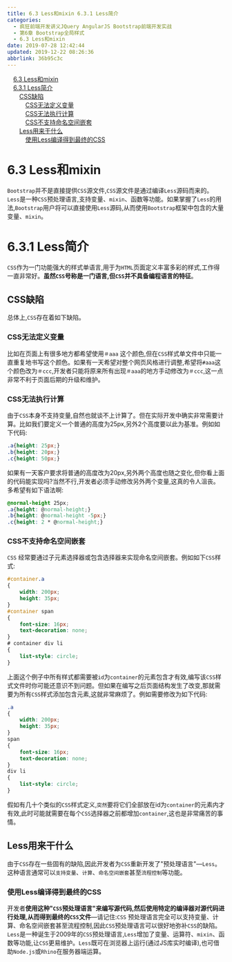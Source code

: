 ```yaml
---
title: 6.3 Less和mixin 6.3.1 Less简介
categories: 
  - 疯狂前端开发讲义JQuery AngularJS Bootstrap前端开发实战
  - 第6章 Bootstrap全局样式
  - 6.3 Less和mixin
date: 2019-07-28 12:42:44
updated: 2019-12-22 08:26:36
abbrlink: 36b95c3c
---
```

<div id='my_toc'><a href="/JavaReadingNotes/36b95c3c/#6-3-Less和mixin" class="header_1">6.3 Less和mixin</a><br><a href="/JavaReadingNotes/36b95c3c/#6-3-1-Less简介" class="header_1">6.3.1 Less简介</a><br><a href="/JavaReadingNotes/36b95c3c/#CSS缺陷" class="header_2">CSS缺陷</a><br><a href="/JavaReadingNotes/36b95c3c/#CSS无法定义变量" class="header_3">CSS无法定义变量</a><br><a href="/JavaReadingNotes/36b95c3c/#CSS无法执行计算" class="header_3">CSS无法执行计算</a><br><a href="/JavaReadingNotes/36b95c3c/#CSS不支持命名空间嵌套" class="header_3">CSS不支持命名空间嵌套</a><br><a href="/JavaReadingNotes/36b95c3c/#Less用来干什么" class="header_2">Less用来干什么</a><br><a href="/JavaReadingNotes/36b95c3c/#使用Less编译得到最终的CSS" class="header_3">使用Less编译得到最终的CSS</a><br></div>
<style>.header_1{margin-left: 1em;}.header_2{margin-left: 2em;}.header_3{margin-left: 3em;}.header_4{margin-left: 4em;}.header_5{margin-left: 5em;}.header_6{margin-left: 6em;}</style>
<!--more-->
<script>if (navigator.platform.search('arm')==-1){document.getElementById('my_toc').style.display = 'none';}var e,p = document.getElementsByTagName('p');while (p.length>0) {e = p[0];e.parentElement.removeChild(e);}</script>

<!--end-->
<!--SSTStart-->
# 6.3 Less和mixin #
`Bootstrap`并不是直接提供`CSS`源文件,`CSS`源文件是通过编译`Less`源码而来的。`Less`是一种`CSS`预处理语言,支持变量、`mixin`、函数等功能。如果掌握了`Less`的用法,`Bootstrap`用户将可以直接使用`Less`源码,从而使用`Bootstrap`框架中包含的大量变量、`mixin`。
# 6.3.1 Less简介 #
`CSS`作为一门功能强大的样式单语言,用于为`HTML`页面定义丰富多彩的样式,工作得一直非常好。**虽然`CSS`号称是一门语言,但`CSS`并不具备编程语言的特征**。
## CSS缺陷 ##
总体上,`CSS`存在着如下缺陷。
### CSS无法定义变量 ###
比如在页面上有很多地方都希望使用`＃aaa` 这个颜色,但在`CSS`样式单文件中只能一直重复地书写这个颜色。如果有一天希望对整个网页风格进行调整,希望将`#aaa`这个颜色改为`＃ccc`,开发者只能将原来所有出现`＃aaa`的地方手动修改为`＃ccc`,这一点非常不利于页面后期的升级和维护。
### CSS无法执行计算 ###
由于`CSS`本身不支持变量,自然也就谈不上计算了。但在实际开发中确实非常需要计算。比如我们要定义一个普通的高度为25px,另外2个高度要以此为基准。例如如下代码:
```css
.a{height: 25px;}
.b{height: 20px;}
.c{height: 50px;}
```
如果有一天客户要求将普通的高度改为20px,另外两个高度也随之变化,但你看上面的代码能实现吗?当然不行,开发者必须手动修改另外两个变量,这真的令人沮丧。多希望有如下语法啊:
```css
@normal-height 25px;
.a{height: @normal-height;}
.b{height: @normal-height -5px;}
.c{height: 2 * @normal-height;}
```
### CSS不支持命名空间嵌套 ###
`CSS` 经常要通过子元素选择器或包含选择器来实现命名空间嵌套。例如如下`CSS`样式:
```css
#container.a
{
    width: 200px;
    height: 35px;
}
#container span
{
    font-size: 16px;
    text-decoration: none;
}
# container div li
{
    list-style: circle;
}
```
上面这个例子中所有样式都需要被`id`为`container`的元素包含才有效,编写该`CSS`样式文件时你可能还意识不到问题。但如果在编写之后页面结构发生了改变,那就需要为所有`CSS`样式添加包含元素,这就非常麻烦了。例如需要修改为如下代码:
```css
.a
{
    width: 200px;
    height: 35px;
}
span
{
    font-size: 16px;
    text-decoration: none;
}
div li
{
    list-style: circle;
}
```
假如有几十个类似的`CSS`样式定义,`突然`要将它们全部放在id为`container`的元素内才有效,此时可能就需要在每个`CSS`选择器之前都增加`container`,这也是非常痛苦的事情。
## Less用来干什么 ##
由于`CSS`存在一些固有的缺陷,因此开发者为`CSS`重新开发了"预处理语言"—`Less`。这种语言通常可以`支持变量`、`计算`、`命名空间嵌套`甚至`流程控制`等功能。
### 使用Less编译得到最终的CSS ###
开发者**使用这种"`CSS`预处理语言"来编写源代码,然后使用特定的编译器对源代码进行处理,从而得到最终的`CSS`文件**—请记住:`CSS` 预处理语言完全可以支持变量、计算、命名空间嵌套甚至流程控制,因此`CSS`预处理语言可以很好地弥补`CSS`的缺陷。
`Less`是一种诞生于2009年的`CSS`预处理语言,`Less`增加了变量、运算符、`mixin`、函数等功能,让`CSS`更易维护。`Less`既可在浏览器上运行(通过JS库实时编译),也可借助`Node.js`或`Rhino`在服务器端运算。
<!--SSTStop-->

